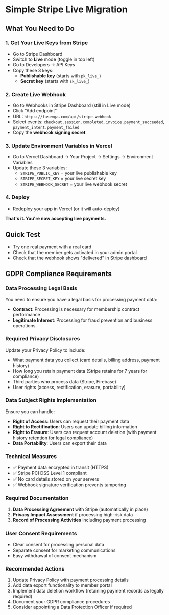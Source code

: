 # Simple Stripe Live Migration

## What You Need to Do

### 1. Get Your Live Keys from Stripe
- Go to Stripe Dashboard
- Switch to **Live** mode (toggle in top left)
- Go to Developers → API Keys
- Copy these 3 keys:
  - **Publishable key** (starts with `pk_live_`)
  - **Secret key** (starts with `sk_live_`)

### 2. Create Live Webhook
- Go to Webhooks in Stripe Dashboard (still in Live mode)
- Click "Add endpoint"
- URL: `https://fasemga.com/api/stripe-webhook`
- Select events: `checkout.session.completed`, `invoice.payment_succeeded`, `payment_intent.payment_failed`
- Copy the **webhook signing secret**

### 3. Update Environment Variables in Vercel
- Go to Vercel Dashboard → Your Project → Settings → Environment Variables
- Update these 3 variables:
  - `STRIPE_PUBLIC_KEY` = your live publishable key
  - `STRIPE_SECRET_KEY` = your live secret key  
  - `STRIPE_WEBHOOK_SECRET` = your live webhook secret

### 4. Deploy
- Redeploy your app in Vercel (or it will auto-deploy)

**That's it. You're now accepting live payments.**

## Quick Test
- Try one real payment with a real card
- Check that the member gets activated in your admin portal
- Check that the webhook shows "delivered" in Stripe dashboard

## GDPR Compliance Requirements

### Data Processing Legal Basis
You need to ensure you have a legal basis for processing payment data:
- **Contract**: Processing is necessary for membership contract performance
- **Legitimate Interest**: Processing for fraud prevention and business operations

### Required Privacy Disclosures
Update your Privacy Policy to include:
- What payment data you collect (card details, billing address, payment history)
- How long you retain payment data (Stripe retains for 7 years for compliance)
- Third parties who process data (Stripe, Firebase)
- User rights (access, rectification, erasure, portability)

### Data Subject Rights Implementation
Ensure you can handle:
- **Right of Access**: Users can request their payment data
- **Right to Rectification**: Users can update billing information
- **Right to Erasure**: Users can request account deletion (with payment history retention for legal compliance)
- **Data Portability**: Users can export their data

### Technical Measures
- ✅ Payment data encrypted in transit (HTTPS)
- ✅ Stripe PCI DSS Level 1 compliant
- ✅ No card details stored on your servers
- ✅ Webhook signature verification prevents tampering

### Required Documentation
1. **Data Processing Agreement** with Stripe (automatically in place)
2. **Privacy Impact Assessment** if processing high-risk data
3. **Record of Processing Activities** including payment processing

### User Consent Requirements
- Clear consent for processing personal data
- Separate consent for marketing communications
- Easy withdrawal of consent mechanism

### Recommended Actions
1. Update Privacy Policy with payment processing details
2. Add data export functionality to member portal
3. Implement data deletion workflow (retaining payment records as legally required)
4. Document your GDPR compliance procedures
5. Consider appointing a Data Protection Officer if required
